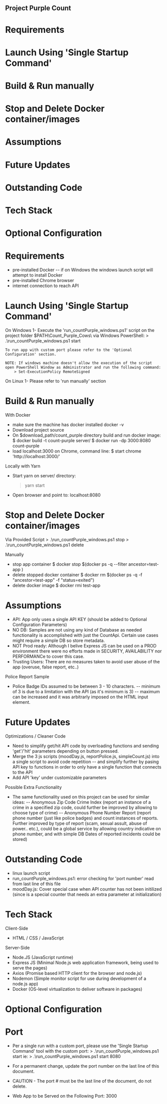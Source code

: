 ## Project Purple Count ##

# Requirements
# Launch Using 'Single Startup Command'
# Build & Run manually
# Stop and Delete Docker container/images
# Assumptions
# Future Updates
# Outstanding Code
# Tech Stack
# Optional Configuration

# Requirements
- pre-installed Docker
-- if on Windows the windows launch script will attempt to install Docker
- pre-installed Chrome browser
- internet connection to reach API

# Launch Using 'Single Startup Command'
On Windows
1- Execute the 'run_countPurple_windows.ps1' script on the project folder $PATH\Count_Purple_Cows\ via Windows PowerShell:
        > .\run_countPurple_windows.ps1 start
    
    To run app with custom port please refer to the 'Optional Configuration' section.

    NOTE: If windows machine doesn't allow the execution of the script open PowerShell Window as Administrator and run the following command:
        > Set-ExecutionPolicy RemoteSigned

On Linux
1- Please refer to 'run manually' section

# Build & Run manually
With Docker
- make sure the machine has docker installed
    docker -v
- Download project source
- On $download_path/count_purple directory build and run docker image:
    $ docker build -t count-purple server/
    $ docker run -dp 3000:8080 count-purple
- load localhost:3000 on Chrome, command line:
    $ start chrome 'http://localhost:3000/'

Locally with Yarn
- Start yarn on server/ directory:
    > yarn start
- Open browser and point to: localhost:8080

# Stop and Delete Docker container/images
Via Provided Script
    > .\run_countPurple_windows.ps1 stop
    > .\run_countPurple_windows.ps1 delete

Manually
- stop app container
    $ docker stop $(docker ps -q --filter ancestor=test-app )   
- delete stopped docker container
    $ docker rm $(docker ps -q -f "ancestor=test-app" -f "status=exited")
- delete docker image
    $ docker rmi test-app

# Assumptions
- API:  App only uses a single API KEY (should be added to Optional Configuration Parameters)
- NO DB:  Samples are not using any kind of Database as needed functionality is accomplished with just the CountApi.  Certain use cases might require a simple DB so store metadata.
- NOT Prod ready:  Although I belive Express JS can be used on a PROD environment there were no efforts made in SECURITY, AVAILABILITY nor PERFORMANCe to cover this case.
- Trusting Users:  There are no measures taken to avoid user abuse of the app (overuse, false report, etc..)

Police Report Sample
- Police Badge IDs assumed to be between 3 - 10 characters.
-- minimum of 3 is due to a limitation with the API (as it's minimum is 3)
-- maximum can be increased and it was arbitrarly imposed on the HTML input element.

# Future Updates
Optimizations / Cleaner Code
- Need to simplify get/hit API code by overloading functions and sending 'get'/'hit' parameters depending on button pressed.
- Merge the 3 js scripts (moodDay.js, reportPolice.js, simpleCount.js) into a single script to avoid code repetition
-- and simplify further by pasing API key to functions in order to only have a single function that connects to the API
- Add API 'key' under customizable parameters

Possible Extra Functionality
- The same functionality used on this project can be used for similar ideas:
-- Anonymous Zip Code Crime Index (report an instance of a crime in a specified zip code, could further be improved by allowing to choose type of crime)
-- Anonymous Phone Number Report (report phone number (just like police badges) and count instances of reports.  Further improved by type of 
   report (scam, sexual assult, abuse of power.. etc.), could be a global service by allowing country indicative on phone number, and with simple DB 
   Dates of reported incidents could be stored)


# Outstanding Code
- linux launch script
- run_countPurple_windows.ps1: error checking for 'port number' read from last line of this file
- moodDay.js: Cover special case when API counter has not been initilized (since is a special counter that needs an extra parameter at initialization) 

# Tech Stack
Client-Side
- HTML / CSS / JavaScript

Server-Side
- Node.JS (JavaScript runtime)
- Express JS (Minimal Node.js web application framework, being used to serve the pages)
- Axios (Promise based HTTP client for the browser and node.js)
- Nodemon (Simple monitor script for use during development of a node.js app)
- Docker (OS-level virtualization to deliver software in packages)


# Optional Configuration
# Port
- Per a single run with a custom port, please use the 'Single Startup Command' tool with the custom port:
        > .\run_countPurple_windows.ps1 start <custom-port>
    ie:
        > .\run_countPurple_windows.ps1 start 8080

- For a permanent change, update the port number on the last line of this document.
- CAUTION - The port # must be the last line of the document, do not delete.
- Web App to be Served on the Following Port:
3000